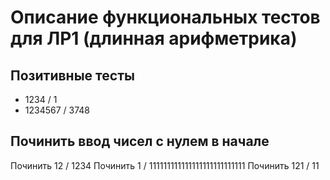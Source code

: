# Описание функциональных тестов для ЛР1 (длинная арифметрика)  

## Позитивные тесты  
- 1234 / 1
- 1234567 / 3748


## Починить ввод чисел с нулем в начале
Починить 12 / 1234
Починить 1 / 111111111111111111111111111
Починить 121 / 11